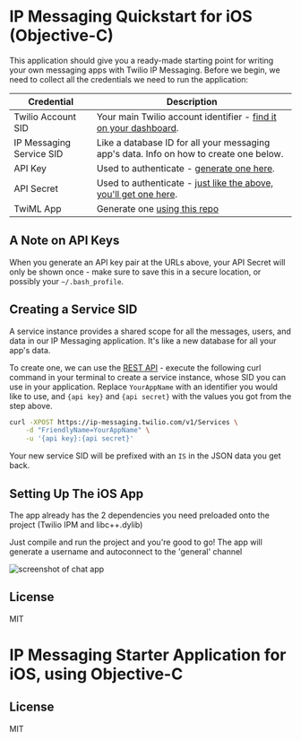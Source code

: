 
# IP Messaging Quickstart for iOS (Objective-C)

This application should give you a ready-made starting point for writing your
own messaging apps with Twilio IP Messaging. Before we begin, we need to collect
all the credentials we need to run the application:

Credential | Description
---------- | -----------
Twilio Account SID | Your main Twilio account identifier - [find it on your dashboard](https://www.twilio.com/user/account).
IP Messaging Service SID | Like a database ID for all your messaging app's data. Info on how to create one below.
API Key | Used to authenticate - [generate one here](https://www.twilio.com/user/account/messaging/dev-tools/api-keys).
API Secret | Used to authenticate - [just like the above, you'll get one here](https://www.twilio.com/user/account/messaging/dev-tools/api-keys).
TwiML App | Generate one [using this repo](https://github.com/twilio/mobile-quickstart)

## A Note on API Keys

When you generate an API key pair at the URLs above, your API Secret will only
be shown once - make sure to save this in a secure location, 
or possibly your `~/.bash_profile`.

## Creating a Service SID

A service instance provides a shared scope for all the messages, users, and data
in our IP Messaging application. It's like a new database for all your app's data.

To create one, we can use the [REST API](/docs/api/ip-messaging/rest) - execute 
the following curl command in your terminal to create a service instance, whose 
SID you can use in your application. Replace `YourAppName` with an identifier
you would like to use, and `{api key}` and `{api secret}` with the values you
got from the step above.

```bash
curl -XPOST https://ip-messaging.twilio.com/v1/Services \
    -d "FriendlyName=YourAppName" \
    -u '{api key}:{api secret}'
```

Your new service SID will be prefixed with an `IS` in the JSON data you get back.

## Setting Up The iOS App

The app already has the 2 dependencies you need preloaded onto the project (Twilio IPM and libc++.dylib)

Just compile and run the project and you're good to go! The app will generate a username and autoconnect to the 'general' channel

![screenshot of chat app](http://i.imgur.com/WOpm5qe.png)

## License

MIT

# IP Messaging Starter Application for iOS, using Objective-C

## License

MIT
